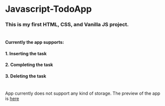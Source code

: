 # Javascript-TodoApp
### This is my first HTML, CSS, and Vanilla JS project.
#
#### Currently the app supports:
#### 1. Inserting the task
#### 2. Completing the task
#### 3. Deleting the task
#
App currently does not support any kind of storage.
The preview of the app is [here](https://ahmedskulj00.github.io/Javascript-TodoApp/)
